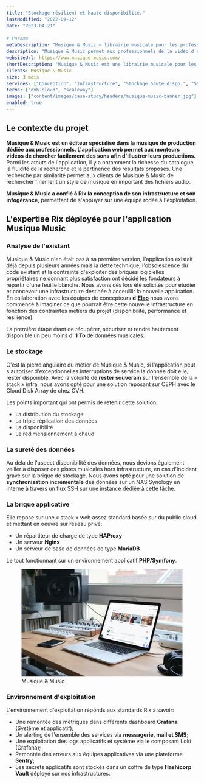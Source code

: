 ```yaml
---
title: "Stockage résilient et haute disponibilité."
lastModified: "2022-09-12"
date: "2023-04-21"

# Params
metaDescription: "Musique & Music — librairie musicale pour les professionnels"
description: "Musique & Music permet aux professionnels de la vidéo d'enrichir leurs productions avec de l'illustration sonore."
websiteUrl: https://www.musique-music.com/
shortDescription: "Musique & Music est une librairie musicale pour les professionnels."
clients: Musique & Music
size: 3 mois
services: ["Conception", "Infrastructure", "Stockage haute dispo.", "Stratégie de déploiement"]
terms: ["ovh-cloud", "scaleway"]
images: ["content/images/case-study/headers/musique-music-banner.jpg"]
enabled: true
---
```


## Le contexte du projet

**Musique & Music est un éditeur spécialisé dans la musique de production dédiée aux professionnels. L'application web permet aux monteurs vidéos de chercher facilement des sons afin d'illustrer leurs productions.** Parmi les atouts de l'application, il y a notamment la richesse du catalogue, la fluidité de la recherche et la pertinence des résultats proposés. Une recherche par similarité permet aux clients de Musique & Music de rechercher finement un style de musique en important des fichiers audio.

**Musique & Music a confié à Rix la conception de son infrastructure et son infogérance,** permettant de s'appuyer sur une équipe rodée à l'exploitation.

## L'expertise Rix déployée pour l'application Musique Music

### Analyse de l'existant

Musique & Music n'en était pas à sa première version, l'application existait déjà depuis plusieurs années mais la dette technique, l'obsolescence du code existant et la contrainte d'exploiter des briques logicielles propriétaires ne donnant plus satisfaction ont décidé les fondateurs à repartir d'une feuille blanche.
Nous avons dès lors été solicités pour étudier et concevoir une infrastructure destinée à acceuillir la nouvelle application.
En collaboration avec les équipes de concepteurs **d'[Elao](https://www.elao.com)** nous avons commencé à imaginer ce que pourrait être cette nouvelle infrastructure en fonction des contraintes métiers du projet (disponibilité, performance et résilience).

La première étape étant de récupérer, sécuriser et rendre hautement disponible un peu moins d' **1 To** de données musicales.

### Le stockage

C'est la pierre angulaire du métier de Musique & Music, si l'application peut s'autoriser d'exceptionnelles interruptions de service la donnée doit elle, rester disponible.
Avec la volonté de **rester souverain** sur l'ensemble de la « stack » infra, nous avons opté pour une solution reposant sur CEPH avec le Cloud Disk Array de chez OVH.

Les points important qui ont permis de retenir cette solution:

- La distribution du stockage
- La triple réplication des données
- La disponibilité
- Le redimensionnement à chaud

### La sureté des données

Au dela de l'aspect disponibilité des données, nous devions également veiller à disposer des pistes musicales hors infrastructure, en cas d'incident grave sur la brique de stockage.
Nous avons opté pour une solution de **synchronisation incrémentale** des données sur un NAS Synology en interne à travers un flux SSH sur une instance dédiée à cette tâche.

### La brique applicative

Elle repose sur une « stack » web assez standard basée sur du public cloud et mettant en oeuvre sur réseau privé:

- Un répartiteur de charge de type **HAProxy**
- Un serveur **Nginx**
- Un serveur de base de données de type **MariaDB**

Le tout fonctionnant sur un environnement applicatif **PHP/Symfony**.

<figure>
    <img src="../images/case-study/musique-music-playlists.jpg" alt="Les playlists Musique & Music">
    <figcaption>
      <span class="figure__legend">Musique & Music</span>
    </figcaption>
</figure>

### Environnement d'exploitation

L'environnement d'exploitation réponds aux standards Rix à savoir:

- Une remontée des métriques dans différents dashboard **Grafana** (Système et applicatif);
- Un alerting de l'ensemble des services via **messagerie, mail et SMS**;
- Une exploitation des logs applicatifs et système via le composant Loki (Grafana);
- Remontée des erreurs aux équipes applicatives via une plateforme **Sentry**;
- Les secrets applicatifs sont stockés dans un coffre de type **Hashicorp Vault** déployé sur nos infrastructures.